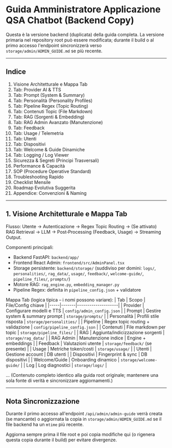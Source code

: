# Guida Amministratore Applicazione QSA Chatbot (Backend Copy)

Questa è la versione backend (duplicata) della guida completa. La versione primaria nel repository root può essere modificata; durante il build o al primo accesso l'endpoint sincronizzerà verso `storage/admin/ADMIN_GUIDE.md` se più recente.

---
## Indice
1. Visione Architetturale e Mappa Tab
2. Tab: Provider AI & TTS
3. Tab: Prompt (System & Summary)
4. Tab: Personalità (Personality Profiles)
5. Tab: Pipeline Regex (Topic Routing)
6. Tab: Contenuti Topic (File Markdown)
7. Tab: RAG (Sorgenti & Embedding)
8. Tab: RAG Admin Avanzato (Manutenzione)
9. Tab: Feedback
10. Tab: Usage / Telemetria
11. Tab: Utenti
12. Tab: Dispositivi
13. Tab: Welcome & Guide Dinamiche
14. Tab: Logging / Log Viewer
15. Sicurezza & Segreti (Principi Trasversali)
16. Performance & Capacità
17. SOP (Procedure Operative Standard)
18. Troubleshooting Rapido
19. Checklist Mensile
20. Roadmap Evolutiva Suggerita
21. Appendice: Convenzioni & Naming

---
## 1. Visione Architetturale e Mappa Tab
Flusso: Utente → Autenticazione → Regex Topic Routing → (Se attivato) RAG Retrieval → LLM → Post‑Processing (Feedback, Usage) → Streaming Output.

Componenti principali:
- Backend FastAPI: `backend/app/`
- Frontend React Admin: `frontend/src/AdminPanel.tsx`
- Storage persistente: `backend/storage/` (suddiviso per domini: `logs/`, `personalities/`, `rag_data/`, `usage/`, `feedback/`, `welcome-guide/`, `pipeline_files/`, `prompts/`)
- Motore RAG: `rag_engine.py`, `embedding_manager.py`
- Pipeline Regex: definita in `pipeline_config.json` + validatore

Mappa Tab (logica tipica – i nomi possono variare):
| Tab | Scopo | File/Config chiave |
|-----|-------|--------------------|
| Provider | Configurare modelli e TTS | `config/admin_config.json` |
| Prompt | Gestire system & summary prompt | `storage/prompts/` |
| Personalità | Profili stile risposta | `storage/personalities/` |
| Pipeline | Regex topic routing + validazione | `config/pipeline_config.json` |
| Contenuti | File markdown per topic | `storage/pipeline_files/` |
| RAG | Aggiunta/indicizzazione sorgenti | `storage/rag_data/` |
| RAG Admin | Manutenzione indice | Engine + embeddings |
| Feedback | Valutazioni utente | `storage/feedback/` (se presente) |
| Usage | Metriche token/costi | `storage/usage/` |
| Utenti | Gestione account | DB utenti |
| Dispositivi | Fingerprint & sync | DB dispositivi |
| Welcome/Guide | Onboarding dinamico | `storage/welcome-guide/` |
| Log | Log diagnostici | `storage/logs/` |

... (Contenuto completo identico alla guida root originale; mantenere una sola fonte di verità e sincronizzare aggiornamenti.)

---
## Nota Sincronizzazione
Durante il primo accesso all'endpoint `/api/admin/admin-guide` verrà creata (se mancante) o aggiornata la copia in `storage/admin/ADMIN_GUIDE.md` se il file backend ha un `mtime` più recente.

Aggiorna sempre prima il file root e poi copia modifiche qui (o rigenera questa copia durante il build) per evitare divergenze.
